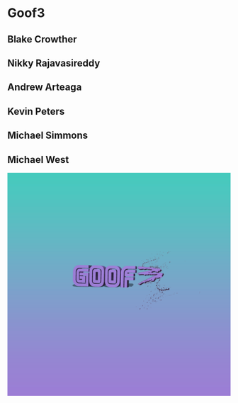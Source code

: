 # Goof3
## Blake Crowther
## Nikky Rajavasireddy
## Andrew Arteaga
## Kevin Peters
## Michael Simmons
## Michael West
![Logo](Goof3_Logo.png)
